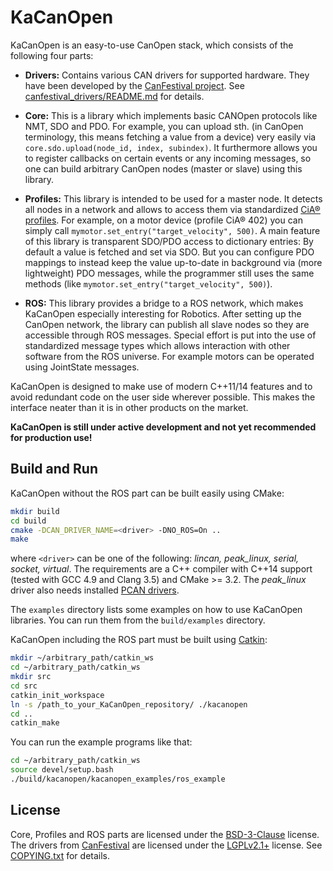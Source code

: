 # KaCanOpen

KaCanOpen is an easy-to-use CanOpen stack, which consists of the following four parts:

* __Drivers:__ Contains various CAN drivers for supported hardware. They have been developed by the [CanFestival project](http://www.canfestival.org/). See [canfestival_drivers/README.md](canfestival_drivers/README.md) for details.

* __Core:__ This is a library which implements basic CANOpen protocols like NMT, SDO and PDO. For example, you can upload sth. (in CanOpen terminology, this means fetching a value from a device) very easily via `core.sdo.upload(node_id, index, subindex)`. It furthermore allows you to register callbacks on certain events or any incoming messages, so one can build arbitrary CanOpen nodes (master or slave) using this library.

* __Profiles:__ This library is intended to be used for a master node. It detects all nodes in a network and allows to access them via standardized [CiA® profiles](http://www.can-cia.org/can-knowledge/canopen/canopen-profiles/). For example, on a motor device (profile CiA® 402) you can simply call `mymotor.set_entry("target_velocity", 500)`. A main feature of this library is transparent SDO/PDO access to dictionary entries: By default a value is fetched and set via SDO. But you can configure PDO mappings to instead keep the value up-to-date in background via (more lightweight) PDO messages, while the programmer still uses the same methods (like `mymotor.set_entry("target_velocity", 500)`).

* __ROS:__ This library provides a bridge to a ROS network, which makes KaCanOpen especially interesting for Robotics. After setting up the CanOpen network, the library can publish all slave nodes so they are accessible through ROS messages. Special effort is put into the use of standardized message types which allows interaction with other software from the ROS universe. For example motors can be operated using JointState messages.

KaCanOpen is designed to make use of modern C++11/14 features and to avoid redundant code on the user side wherever possible. This makes the interface neater than it is in other products on the market.

__KaCanOpen is still under active development and not yet recommended for production use!__

## Build and Run

KaCanOpen without the ROS part can be built easily using CMake:

```bash
mkdir build
cd build
cmake -DCAN_DRIVER_NAME=<driver> -DNO_ROS=On ..
make
```

where `<driver>` can be one of the following: _lincan, peak\_linux, serial, socket, virtual_. The requirements are a C++ compiler with C++14 support (tested with GCC 4.9 and Clang 3.5) and CMake >= 3.2. The _peak\_linux_ driver also needs installed [PCAN drivers](http://www.peak-system.com/fileadmin/media/linux/index.htm).

The `examples` directory lists some examples on how to use KaCanOpen libraries. You can run them from the `build/examples` directory.

KaCanOpen including the ROS part must be built using [Catkin](http://wiki.ros.org/catkin/Tutorials):

```bash
mkdir ~/arbitrary_path/catkin_ws
cd ~/arbitrary_path/catkin_ws
mkdir src
cd src
catkin_init_workspace
ln -s /path_to_your_KaCanOpen_repository/ ./kacanopen
cd ..
catkin_make
```

You can run the example programs like that:

```bash
cd ~/arbitrary_path/catkin_ws
source devel/setup.bash
./build/kacanopen/kacanopen_examples/ros_example
```


## License

Core, Profiles and ROS parts are licensed under the [BSD-3-Clause](https://opensource.org/licenses/BSD-3-Clause) license. The drivers from [CanFestival](http://www.canfestival.org/) are licensed under the [LGPLv2.1+](https://opensource.org/licenses/LGPL-2.1) license. See [COPYING.txt](COPYING.txt) for details.
